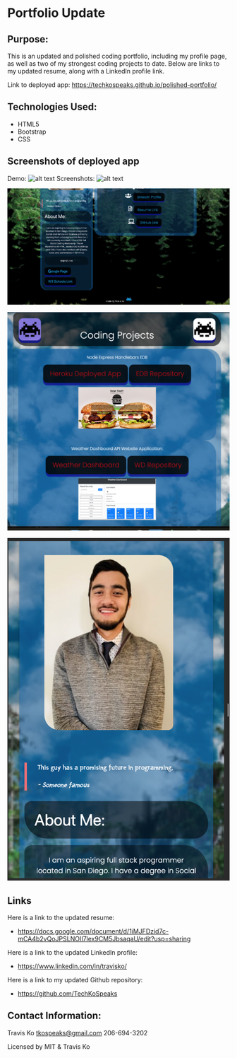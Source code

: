 # Portfolio Update

## Purpose: 
This is an updated and polished coding portfolio, including my profile page, as well as two of my strongest coding projects to date. Below are links to my updated resume, along with a LinkedIn profile link.

Link to deployed app: https://techkospeaks.github.io/polished-portfolio/ 

## Technologies Used:
- HTML5
- Bootstrap
- CSS

## Screenshots of deployed app
Demo:
![alt text](screenshots/demoportfolio.gif "Demo of App")
Screenshots:
![alt text](screenshots/workingapp1.png "Portfolio Screenshot")

![alt text](screenshots/workingapplow.png "Portfolio Screenshot 2")

![alt text](screenshots/workingapp.png "Portfolio Dropdown")

![alt text](screenshots/mobile.png "Mobile Version")



## Links

Here is a link to the updated resume:
- https://docs.google.com/document/d/1iMJFDzid7c-mCA4b2vQoJPSLNOII7lex9CM5JbsaqaU/edit?usp=sharing 



Here is a link to the updated LinkedIn profile:
- https://www.linkedin.com/in/travisko/ 


Here is a link to my updated Github repository:
- https://github.com/TechKoSpeaks



## Contact Information:

Travis Ko
tkospeaks@gmail.com
206-694-3202

Licensed by MIT & Travis Ko
